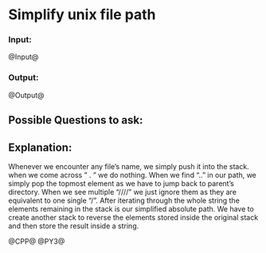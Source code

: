 # Simplify unix file path

### Input:
@Input@
### Output:
@Output@


## Possible Questions to ask:


## Explanation:
Whenever we encounter any file’s name, we simply push it into the stack. when we come across ” . ” we do nothing. When we find “..” in our path, we simply pop the topmost element as we have to jump back to parent’s directory.
When we see multiple “////” we just ignore them as they are equivalent to one single “/”. After iterating through the whole string the elements remaining in the stack is our simplified absolute path. We have to create another stack to reverse the elements stored inside the original stack and then store the result inside a string.

@CPP@
@PY3@
